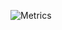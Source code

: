 ![Metrics](https://metrics.lecoq.io/hyamero?template=classic&base.metadata=0&languages=1&introduction=1&lines=1&isocalendar=1&isocalendar.duration=half-year&languages.limit=8&languages.sections=most-used&languages.colors=github&languages.threshold=0%25&languages.indepth=false&languages.recent.load=300&languages.recent.days=14&introduction.title=true&config.timezone=Asia%2FManila)
